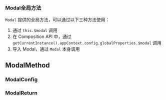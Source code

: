### Modal全局方法

`Modal` 提供的全局方法，可以通过以下三种方法使用：

1. 通过 `this.$modal` 调用
2. 在 Composition API 中，通过 `getCurrentInstance().appContext.config.globalProperties.$modal` 调用
3. 导入 Modal，通过 `Modal` 本身调用

## ModalMethod

<field-table :data="modalMethodProps"/>

### ModalConfig

<field-table :data="modalConfigProps"/>

### ModalReturn

<field-table :data="modalReturnProps"/>

<script setup>
import { ref } from 'vue';

const modalMethodProps = ref([
  {
    name: 'open',
    desc: '打开对话框',
    type: '(config: ModalConfig, appContext?: AppContext) => ModalReturn',
    value: '-',
  },
  {
    name: 'confirm',
    desc: '打开对话框（简单模式）',
    type: '(config: ModalConfig, appContext?: AppContext) => ModalReturn',
    value: '-',
  },
  {
    name: 'info',
    desc: '打开信息对话框',
    type: '(config: ModalConfig, appContext?: AppContext) => ModalReturn',
    value: '-',
  },
  {
    name: 'success',
    desc: '打开成功对话框',
    type: '(config: ModalConfig, appContext?: AppContext) => ModalReturn',
    value: '-',
  },
  {
    name: 'warning',
    desc: '打开警告对话框',
    type: '(config: ModalConfig, appContext?: AppContext) => ModalReturn',
    value: '-',
  },
  {
    name: 'error',
    desc: '打开错误对话框',
    type: '(config: ModalConfig, appContext?: AppContext) => ModalReturn',
    value: '-',
  },
]);

const modalConfigProps = ref([
  {
    name: 'title',
    desc: '标题',
    type: 'RenderContent',
    value: '-',
  },
  {
    name: 'content',
    desc: '内容',
    type: 'RenderContent',
    value: '-',
  },
  {
    name: 'footer',
    desc: '页脚',
    type: 'boolean | RenderContent',
    value: 'true',
  },
  {
    name: 'closable',
    desc: '是否显示关闭按钮',
    type: 'boolean',
    value: 'true',
  },
  {
    name: 'okText',
    desc: '确认按钮的内容',
    type: 'string',
    value: '-',
  },
  {
    name: 'cancelText',
    desc: '取消按钮的内容',
    type: 'string',
    value: '-',
  },
  {
    name: 'okButtonProps',
    desc: '确认按钮的Props',
    type: 'ButtonProps',
    value: '-',
  },
  {
    name: 'cancelButtonProps',
    desc: '取消按钮的Props',
    type: 'ButtonProps',
    value: '-',
  },
  {
    name: 'okLoading',
    desc: '确认按钮是否为加载中状态',
    type: 'boolean',
    value: 'false',
  },
  {
    name: 'hideCancel',
    desc: '是否隐藏取消按钮',
    type: 'boolean',
    value: 'false',
  },
  {
    name: 'mask',
    desc: '是否显示遮罩层',
    type: 'boolean',
    value: 'true',
  },
  {
    name: 'simple',
    desc: '是否开启简单模式',
    type: 'boolean',
    value: 'false',
  },
  {
    name: 'maskClosable',
    desc: '是否点击遮罩层可以关闭对话框',
    type: 'boolean',
    value: 'true',
  },
  {
    name: 'maskStyle',
    desc: '蒙层的样式',
    type: 'CSSProperties',
    value: '-',
  },
  {
    name: 'alignCenter',
    desc: '对话框是否居中显示',
    type: 'boolean',
    value: 'true',
  },
  {
    name: 'escToClose',
    desc: '是否支持 ESC 键关闭对话框',
    type: 'boolean',
    value: 'true (2.15.0)',
  },
  {
    name: 'draggable',
    desc: '是否支持拖动',
    type: 'boolean',
    value: 'false (2.19.0)',
  },
  {
    name: 'fullscreen',
    desc: '是否开启全屏',
    type: 'boolean',
    value: 'false (2.19.0)',
  },
  {
    name: 'onOk',
    desc: '点击确定按钮的回调函数',
    type: '(e?: Event) => void',
    value: '-',
  },
  {
    name: 'onCancel',
    desc: '点击取消按钮的回调函数',
    type: '(e?: Event) => void',
    value: '-',
  },
  {
    name: 'onBeforeOk',
    desc: '触发 ok 事件前的回调函数。如果返回 false 则不会触发后续事件，也可使用 done 进行异步关闭。',
    type: '( done: (closed: boolean) => void ) => void | boolean | Promise<void | boolean>',
    value: '- (2.7.0)',
  },
  {
    name: 'onBeforeCancel',
    desc: '触发 cancel 事件前的回调函数。如果返回 false 则不会触发后续事件。',
    type: '() => boolean',
    value: '- (2.7.0)',
  },
  {
    name: 'onOpen',
    desc: '对话框打开后（动画结束）触发',
    type: '() => void',
    value: '-',
  },
  {
    name: 'onClose',
    desc: '对话框关闭后（动画结束）触发',
    type: '() => void',
    value: '-',
  },
  {
    name: 'onBeforeOpen',
    desc: '对话框打开前触发',
    type: '() => void',
    value: '- (2.16.0)',
  },
  {
    name: 'onBeforeClose',
    desc: '对话框关闭前触发',
    type: '() => void',
    value: '- (2.16.0)',
  },
  {
    name: 'width',
    desc: '对话框的宽度，不设置的情况下会使用样式中的宽度值',
    type: 'number | string',
    value: '- (2.12.0)',
  },
  {
    name: 'top',
    desc: '对话框的距离顶部的高度，居中显示开启的情况下不生效',
    type: 'number | string',
    value: '- (2.12.0)',
  },
  {
    name: 'titleAlign',
    desc: '标题的水平对齐方向',
    type: '\'start\' | \'center\'',
    value: '\'center\' (2.17.0)',
  },
  {
    name: 'renderToBody',
    desc: '对话框是否挂载在 body 元素下',
    type: 'boolean',
    value: 'true',
  },
  {
    name: 'popupContainer',
    desc: '弹出框的挂载容器',
    type: 'string | HTMLElement',
    value: '\'body\'',
  },
  {
    name: 'modalClass',
    desc: '对话框的类名',
    type: 'string | any[]',
    value: '-',
  },
  {
    name: 'modalStyle',
    desc: '对话框的样式',
    type: 'CSSProperties',
    value: '-',
  },
  {
    name: 'maskAnimationName',
    desc: '遮罩层动画名字',
    type: 'string',
    value: '- (2.24.0)',
  },
  {
    name: 'modalAnimationName',
    desc: '对话框动画名字',
    type: 'string',
    value: '- (2.24.0)',
  },
  {
    name: 'hideTitle',
    desc: '是否隐藏标题',
    type: 'boolean',
    value: 'false (2.50.0)',
  },
  {
    name: 'bodyClass',
    desc: '对话框内容部分的类名',
    type: 'string | any[]',
    value: '-',
  },
  {
    name: 'bodyStyle',
    desc: '对话框内容部分的样式',
    type: 'StyleValue',
    value: '-',
  },
]);

const modalReturnProps = ref([
  {
    name: 'close',
    desc: '关闭对话框',
    type: '() => void',
    value: '-',
  },
  {
    name: 'update',
    desc: '更新对话框',
    type: '(config: ModalUpdateConfig) => void',
    value: '- (2.43.2)',
  },
]);
</script>
